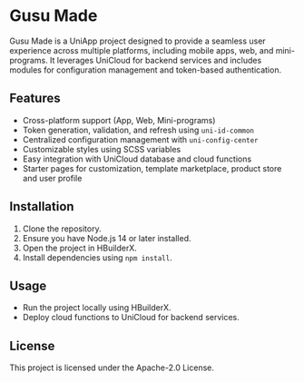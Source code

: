 # Gusu Made

Gusu Made is a UniApp project designed to provide a seamless user experience across multiple platforms, including mobile apps, web, and mini-programs. It leverages UniCloud for backend services and includes modules for configuration management and token-based authentication.

## Features
- Cross-platform support (App, Web, Mini-programs)
- Token generation, validation, and refresh using `uni-id-common`
- Centralized configuration management with `uni-config-center`
- Customizable styles using SCSS variables
- Easy integration with UniCloud database and cloud functions
- Starter pages for customization, template marketplace, product store and
  user profile

## Installation
1. Clone the repository.
2. Ensure you have Node.js 14 or later installed.
3. Open the project in HBuilderX.
4. Install dependencies using `npm install`.

## Usage
- Run the project locally using HBuilderX.
- Deploy cloud functions to UniCloud for backend services.

## License
This project is licensed under the Apache-2.0 License.

